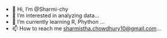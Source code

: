 - 👋 Hi, I’m @Sharmi-chy
- 👀 I’m interested in analyzing data...
- 🌱 I’m currently learning R, Phython ...
- 📫 How to reach me sharmistha.chowdhury10@gmail.com...

<!---
Sharmi-chy/Sharmi-chy is a ✨ special ✨ repository because its `README.md` (this file) appears on your GitHub profile.
You can click the Preview link to take a look at your changes.
--->
